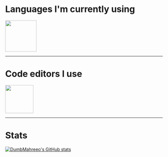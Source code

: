# Languages I'm currently using
<div>

 [<img src="https://raw.githubusercontent.com/DumbMahreeo/DumbMahreeo/main/logos/rust_logo.svg" width="100px" />][Rust]

[Rust]: https://rust-lang.org
</div>


---

# Code editors I use
<div>

 [<img src="https://raw.githubusercontent.com/neovim/neovim.github.io/master/logos/neovim-mark-flat.svg" width="90px" />][Neovim]
 
[Neovim]: https://neovim.io/

---

# Stats

[![DumbMahreeo's GitHub stats](https://github-readme-stats.vercel.app/api?username=DumbMahreeo&count_private=true&show_icons=true&theme=dracula)](https://github.com/anuraghazra/github-readme-stats)
